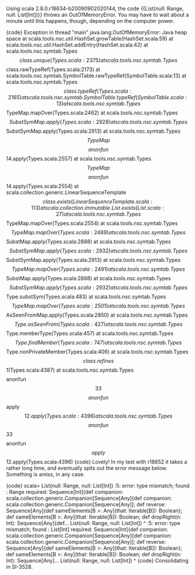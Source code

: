 Using scala 2.8.0.r18634-b20090902020144, the code {{List(null: Range, null: List[Int])}} throws an OutOfMemoryError. You may have to wait about a minute until this happens, though, depending on the computer power.

{code}
Exception in thread "main" java.lang.OutOfMemoryError: Java heap space
	at scala.tools.nsc.util.HashSet.growTable(HashSet.scala:59)
	at scala.tools.nsc.util.HashSet.addEntry(HashSet.scala:42)
	at scala.tools.nsc.symtab.Types$$class.unique(Types.scala:2375)
	at scala.tools.nsc.symtab.Types$$class.rawTypeRef(Types.scala:2173)
	at scala.tools.nsc.symtab.SymbolTable.rawTypeRef(SymbolTable.scala:13)
	at scala.tools.nsc.symtab.Types$$class.typeRef(Types.scala:2165)
	at scala.tools.nsc.symtab.SymbolTable.typeRef(SymbolTable.scala:13)
	at scala.tools.nsc.symtab.Types$$TypeMap.mapOver(Types.scala:2462)
	at scala.tools.nsc.symtab.Types$$SubstSymMap.apply(Types.scala:2928)
	at scala.tools.nsc.symtab.Types$$SubstSymMap.apply(Types.scala:2913)
	at scala.tools.nsc.symtab.Types$$TypeMap$$$$anonfun$$14.apply(Types.scala:2557)
	at scala.tools.nsc.symtab.Types$$TypeMap$$$$anonfun$$14.apply(Types.scala:2554)
	at scala.collection.generic.LinearSequenceTemplate$$class.exists(LinearSequenceTemplate.scala:113)
	at scala.collection.immutable.List.exists(List.scala:27)
	at scala.tools.nsc.symtab.Types$$TypeMap.mapOver(Types.scala:2554)
	at scala.tools.nsc.symtab.Types$$TypeMap.mapOver(Types.scala:2489)
	at scala.tools.nsc.symtab.Types$$SubstMap.apply(Types.scala:2888)
	at scala.tools.nsc.symtab.Types$$SubstSymMap.apply(Types.scala:2932)
	at scala.tools.nsc.symtab.Types$$SubstSymMap.apply(Types.scala:2913)
	at scala.tools.nsc.symtab.Types$$TypeMap.mapOver(Types.scala:2491)
	at scala.tools.nsc.symtab.Types$$SubstMap.apply(Types.scala:2888)
	at scala.tools.nsc.symtab.Types$$SubstSymMap.apply(Types.scala:2932)
	at scala.tools.nsc.symtab.Types$$Type.substSym(Types.scala:483)
	at scala.tools.nsc.symtab.Types$$TypeMap.mapOver(Types.scala:2501)
	at scala.tools.nsc.symtab.Types$$AsSeenFromMap.apply(Types.scala:2850)
	at scala.tools.nsc.symtab.Types$$Type.asSeenFrom(Types.scala:427)
	at scala.tools.nsc.symtab.Types$$Type.memberType(Types.scala:457)
	at scala.tools.nsc.symtab.Types$$Type.findMember(Types.scala:747)
	at scala.tools.nsc.symtab.Types$$Type.nonPrivateMember(Types.scala:406)
	at scala.tools.nsc.symtab.Types$$class.refines$$1(Types.scala:4387)
	at scala.tools.nsc.symtab.Types$$$$anonfun$$33$$$$anonfun$$apply$$12.apply(Types.scala:4396)
	at scala.tools.nsc.symtab.Types$$$$anonfun$$33$$$$anonfun$$apply$$12.apply(Types.scala:4396)
{code}
Lovely! In my test with r18652 it takes a rather long time, and eventually spits out the error message below. Something is amiss, in any case.

{code}
scala> List(null: Range, null: List[Int])
<console>:5: error: type mismatch;
 found   : Range
 required: Sequence[Int]{def companion: scala.collection.generic.Companion[Sequence[Any]{def companion: scala.collection.generic.Companion[Sequence[Any]]; def reverse: Sequence[Any]{def sameElements[B >: Any](that: Iterable[B]): Boolean}; def sameElements[B >: Any](that: Iterable[B]): Boolean; def dropRight(n: Int): Sequence[Any]{def...
       List(null: Range, null: List[Int])
                ^
<console>:5: error: type mismatch;
 found   : List[Int]
 required: Sequence[Int]{def companion: scala.collection.generic.Companion[Sequence[Any]{def companion: scala.collection.generic.Companion[Sequence[Any]]; def reverse: Sequence[Any]{def sameElements[B >: Any](that: Iterable[B]): Boolean}; def sameElements[B >: Any](that: Iterable[B]): Boolean; def dropRight(n: Int): Sequence[Any]...
       List(null: Range, null: List[Int])
                             ^
{code}
Consolidating in SI-3528.

